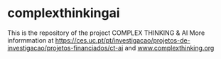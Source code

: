 # complexthinkingai
This is the repository of the project COMPLEX THINKING &amp; AI
More informmation at https://ces.uc.pt/pt/investigacao/projetos-de-investigacao/projetos-financiados/ct-ai and www.complexthinking.org
